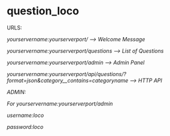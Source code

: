 # question_loco

URLS:

<i>yourservername</i>:<i>yourserverport<i>/     -->        Welcome Message

<i>yourservername</i>:<i>yourserverport</i>/questions       -->        List of Questions

<i>yourservername</i>:<i>yourserverport</i>/admin       -->        Admin Panel

<i>yourservername</i>:<i>yourserverport</i>/api/questions/?format=json&category__contains=<i>categoryname</i>         -->       HTTP API

ADMIN:

For <i>yourservername</i>:<i>yourserverport</i>/admin

username:loco

password:loco

